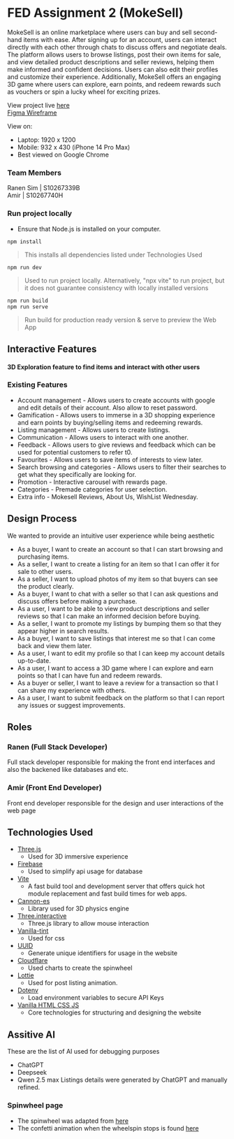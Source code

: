 # FED Assignment 2 (MokeSell)
MokeSell is an online marketplace where users can buy and sell second-hand items with ease. After signing up for an account, users can interact directly with each other through chats to discuss offers and negotiate deals. The platform allows users to browse listings, post their own items for sale, and view detailed product descriptions and seller reviews, helping them make informed and confident decisions. Users can also edit their profiles and customize their experience. Additionally, MokeSell offers an engaging 3D game where users can explore, earn points, and redeem rewards such as vouchers or spin a lucky wheel for exciting prizes.

View project live [here](https://razorbird360.github.io/FED-Assg02-MokeSell/)  
[Figma Wireframe](https://www.figma.com/design/ortFTJMIqOdrWC8oJ5c03R/Checkpoint-1-Wireframe?node-id=0-1&t=5nsNpsJUPTElK20g-1)    

View on:
- Laptop: 1920 x 1200
- Mobile: 932 x 430 (iPhone 14 Pro Max)
- Best viewed on Google Chrome

### Team Members
Ranen Sim | S10267339B  
Amir | S10267740H

### Run project locally
- Ensure that Node.js is installed on your computer.
```shell
npm install
```
> This installs all dependencies listed under Technologies Used

```shell
npm run dev
```
> Used to run project locally. Alternatively, "npx vite" to run project, but it does not guarantee consistency with locally installed versions

```shell
npm run build
npm run serve
```
> Run build for production ready version & serve to preview the Web App

## Interactive Features
#### 3D Exploration feature to find items and interact with other users



### Existing Features
- Account management - Allows users to create accounts with google and edit details of their account. Also allow to reset password.
- Gamification - Allows users to immerse in a 3D shopping experience and earn points by buying/selling items and redeeming rewards.
- Listing management - Allows users to create listings.
- Communication - Allows users to interact with one another.
- Feedback - Allows users to give reviews and feedback which can be used for potential customers to refer t0.
- Favourites - Allows users to save items of interests to view later.
- Search browsing and categories - Allows users to filter their searches to get what they specifically are looking for.
- Promotion - Interactive carousel with rewards page.
- Categories - Premade categories for user selection.
- Extra info - Mokesell Reviews, About Us, WishList Wednesday.


## Design Process  
We wanted to provide an intuitive user experience while being aesthetic 
- As a buyer, I want to create an account so that I can start browsing and purchasing items.
- As a seller, I want to create a listing for an item so that I can offer it for sale to other users.
- As a seller, I want to upload photos of my item so that buyers can see the product clearly.
- As a buyer, I want to chat with a seller so that I can ask questions and discuss offers before making a purchase.
- As a user, I want to be able to view product descriptions and seller reviews so that I can make an informed decision before buying.
- As a seller, I want to promote my listings by bumping them so that they appear higher in search results.
- As a buyer, I want to save listings that interest me so that I can come back and view them later.
- As a user, I want to edit my profile so that I can keep my account details up-to-date.
- As a user, I want to access a 3D game where I can explore and earn points so that I can have fun and redeem rewards.
- As a buyer or seller, I want to leave a review for a transaction so that I can share my experience with others.
- As a user, I want to submit feedback on the platform so that I can report any issues or suggest improvements.


## Roles
### Ranen (Full Stack Developer)
Full stack developer responsible for making the front end interfaces and also the backened like databases and etc.
### Amir (Front End Developer)
Front end developer responsible for the design and user interactions of the web page

## Technologies Used
- [Three.js](https://threejs.org/)
    - Used for 3D immersive experience
- [Firebase](http://firebase.google.com/) 
    - Used to simplify api usage for database
- [Vite](https://vite.dev/)
    - A fast build tool and development server that offers quick hot module replacement and fast build times for web apps.
- [Cannon-es](https://github.com/pmndrs/cannon-es)
    - Library used for 3D physics engine
- [Three.interactive](https://github.com/markuslerner/THREE.Interactive)
    - Three.js library to allow mouse interaction
- [Vanilla-tint](https://github.com/micku7zu/vanilla-tilt.js)
    - Used for css
- [UUID](https://www.npmjs.com/package/uuid)
    - Generate unique identifiers for usage in the website
- [Cloudflare](https://www.cloudflare.com/)
    - Used charts to create the spinwheel
- [Lottie](https://lottiefiles.com/)
    - Used for post listing animation.
- [Dotenv](https://dotenvx.com/docs/env-file)
    - Load environment variables to secure API Keys
- [Vanilla HTML CSS JS](https://www.w3schools.com/htmL/html_scripts.asp)
    - Core technologies for structuring and designing the website
## Assitive AI
These are the list of AI used for debugging purposes
- ChatGPT
- Deepseek
- Qwen 2.5 max
Listings details were generated by ChatGPT and manually refined.
### Spinwheel page
- The spinwheel was adapted from [here](https://www.codingartistweb.com/)
- The confetti animation when the wheelspin stops is found [here](https://bit.ly/3lJQT6h)